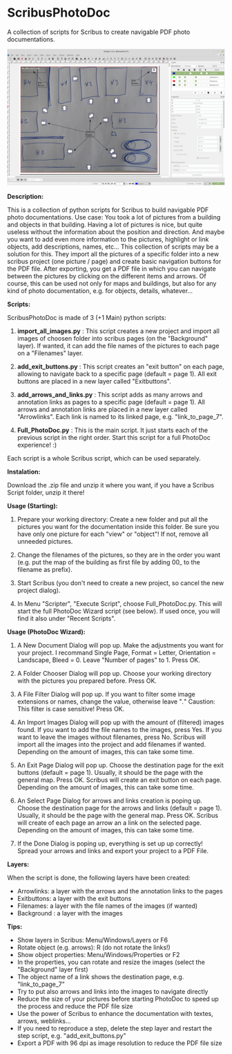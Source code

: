 # ScribusPhotoDoc
A collection of scripts for Scribus to create navigable PDF photo documentations.



![screenshot](https://raw.githubusercontent.com/sonejostudios/ScribusPhotoDoc/master/PhotoDoc.jpg "ScribusPhotoDoc")


__Description:__

This is a collection of python scripts for Scribus to build navigable PDF photo documentations.
Use case: You took a lot of pictures from a building and objects in that building. Having a lot of pictures is nice, but quite useless without the information about the position and direction. And maybe you want to add even more information to the pictures, highlight or link objects, add descriptions, names, etc...
This collection of scripts may be a solution for this. They import all the pictures of a specific folder into a new scribus project (one picture / page) and create basic navigation buttons for the PDF file.
After exporting, you get a PDF file in which you can navigate between the pictures by clicking on the different items and arrows.
Of course, this can be used not only for maps and buildings, but also for any kind of photo documentation, e.g. for objects, details, whatever...


__Scripts:__

ScribusPhotoDoc is made of 3 (+1 Main) python scripts:

1. __import_all_images.py__ : This script creates a new project and import all images of choosen folder into scribus pages (on the "Background" layer). If wanted, it can add the file names of the pictures to each page on a "Filenames" layer.

2. __add_exit_buttons.py__ : This script creates an "exit button" on each page, allowing to navigate back to a specific page (default = page 1). All exit buttons are placed in a new layer called "Exitbuttons".

3. __add_arrows_and_links.py__ : This script adds as many arrows and annotation links as pages to a specific page (default = page 1). All arrows and annotation links are placed in a new layer called "Arrowlinks". Each link is named to its linked page, e.g. "link_to_page_7".

4. __Full_PhotoDoc.py__ : This is the main script. It just starts each of the previous script in the right order. Start this script for a full PhotoDoc experience! :)


Each script is a whole Scribus script, which can be used separately.



__Instalation:__

Download the .zip file and unzip it where you want, if you have a Scribus Script folder, unzip it there!



__Usage (Starting):__

1. Prepare your working directory: Create a new folder and put all the pictures you want for the documentation inside this folder. Be sure you have only one picture for each "view" or "object"! If not, remove all unneeded pictures.

2. Change the filenames of the pictures, so they are in the order you want (e.g. put the map of the building as first file by adding 00_ to the filename as prefix).

3. Start Scribus (you don't need to create a new project, so cancel the new project dialog).

4. In Menu "Scripter", "Execute Script", choose Full_PhotoDoc.py. This will start the full PhotoDoc Wizard script (see below). If used once, you will find it also under "Recent Scripts".



__Usage (PhotoDoc Wizard):__

1. A New Document Dialog will pop up. Make the adjustments you want for your project. I recommand Single Page, Format = Letter, Orientation = Landscape, Bleed = 0. Leave "Number of pages" to 1. Press OK.

2. A Folder Chooser Dialog will pop up. Choose your working directory with the pictures you prepared before. Press OK.

3. A File Filter Dialog will pop up. If you want to filter some image extensions or names, change the value, otherwise leave "*.*" Caustion: This filter is case sensitive! Press OK.

4. An Import Images Dialog will pop up with the amount of (filtered) images found. If you want to add the file names to the images, press Yes. If you want to leave the images without filenames, press No. Scribus will import all the images into the project and add filenames if wanted. Depending on the amount of images, this can take some time.

5. An Exit Page Dialog will pop up. Choose the destination page for the exit buttons (default = page 1). Usually, it should be the page with the general map. Press OK. Scribus will create an exit button on each page. Depending on the amount of images, this can take some time.

6. An Select Page Dialog for arrows and links creation is poping up. Choose the destination page for the arrows and links (default = page 1). Usually, it should be the page with the general map. Press OK. Scribus will create of each page an arrow an a link on the selected page. Depending on the amount of images, this can take some time.

7. If the Done Dialog is poping up, everything is set up up correctly! Spread your arrows and links and export your project to a PDF File.



__Layers:__

When the script is done, the following layers have been created:
- Arrowlinks: a layer with the arrows and the annotation links to the pages
- Exitbuttons: a layer with the exit buttons
- Filenames:  a layer with the file names of the images (if wanted)
- Background : a layer with the images
    


__Tips:__

- Show layers in Scribus: Menu/Windows/Layers or F6
- Rotate object (e.g. arrows): R (do not rotate the links!)
- Show object properties: Menu/Windows/Properties or F2
- In the properties, you can rotate and resize the images (select the "Background" layer first)
- The object name of a link shows the destination page, e.g. "link_to_page_7"
- Try to put also arrows and links into the images to navigate directly
- Reduce the size of your pictures before starting PhotoDoc to speed up the process and reduce the PDF file size
- Use the power of Scribus to enhance the documentation with textes, arrows, weblinks...
- If you need to reproduce a step, delete the step layer and restart the step script, e.g. "add_exit_buttons.py"
- Export a PDF with 96 dpi as image resolution to reduce the PDF file size



